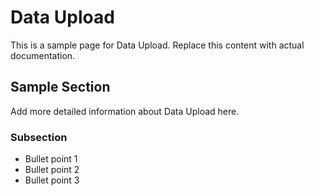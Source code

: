 # Data Upload

This is a sample page for Data Upload. Replace this content with actual documentation.

## Sample Section

Add more detailed information about Data Upload here.

### Subsection

- Bullet point 1
- Bullet point 2
- Bullet point 3
